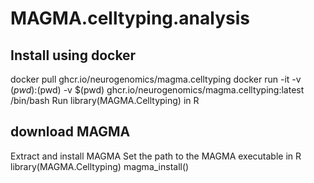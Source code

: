 # MAGMA.celltyping.analysis

## Install using docker
docker pull ghcr.io/neurogenomics/magma.celltyping
docker run -it -v $(pwd):$(pwd) -v $(pwd) ghcr.io/neurogenomics/magma.celltyping:latest /bin/bash
Run library(MAGMA.Celltyping) in R
## download MAGMA
Extract and install MAGMA
Set the path to the MAGMA executable in R
library(MAGMA.Celltyping)
magma_install()




